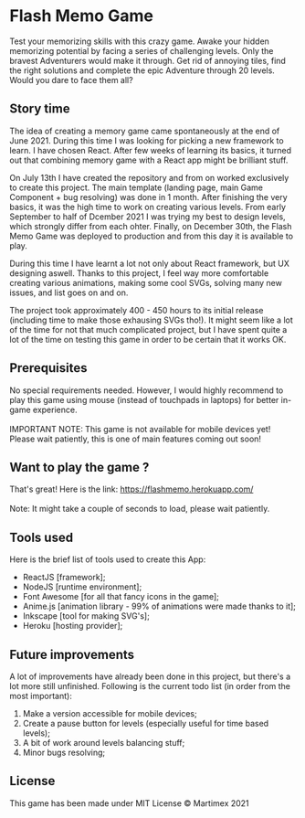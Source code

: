 # Flash Memo Game

Test your memorizing skills with this crazy game. Awake your hidden memorizing potential by facing a series of challenging levels. Only the bravest Adventurers would make it through. Get rid of annoying tiles, find the right solutions and complete the epic Adventure through 20 levels. Would you dare to face them all?

## Story time

The idea of creating a memory game came spontaneously at the end of June 2021. During this time I was looking for picking a new framework to learn. I have chosen React. After few weeks of learning its basics, it turned out that combining memory game with a React app might be brilliant stuff. 

On July 13th I have created the repository and from on worked exclusively to create this project. The main template (landing page, main Game Component + bug resolving) was done in 1 month. After finishing the very basics, it was the high time to work on creating various levels. From early September to half of Dcember 2021 I was trying my best to design levels, which strongly differ from each ohter. Finally, on December 30th, the Flash Memo Game was deployed to production and from this day it is available to play.

During this time I have learnt a lot not only about React framework, but UX designing aswell. Thanks to this project, I feel way more comfortable creating various animations, making some cool SVGs, solving many new issues, and list goes on and on.

The project took approximately 400 - 450 hours to its initial release (including time to make those exhausing SVGs tho!). It might seem like a lot of the time for not that much complicated project, but I have spent quite a lot of the time on testing this game in order to be certain that it works OK.

## Prerequisites

No special requirements needed. However, I would highly recommend to play this game using mouse (instead of touchpads in laptops) for better in-game experience.\
\
IMPORTANT NOTE: This game is not available for mobile devices yet! Please wait patiently, this is one of main features coming out soon!

## Want to play the game ?

That's great! Here is the link: https://flashmemo.herokuapp.com/ \
\
Note: It might take a couple of seconds to load, please wait patiently.

## Tools used

Here is the brief list of tools used to create this App:

- ReactJS [framework]; 
- NodeJS [runtime environment]; 
- Font Awesome [for all that fancy icons in the game]; 
- Anime.js [animation library - 99% of animations were made thanks to it]; 
- Inkscape [tool for making SVG's];
- Heroku [hosting provider];

## Future improvements

A lot of improvements have already been done in this project, but there's a lot more still unfinished. Following is the current todo list (in order from the most important):

1. Make a version accessible for mobile devices;
2. Create a pause button for levels (especially useful for time based levels);
3. A bit of work around levels balancing stuff;
4. Minor bugs resolving;

## License

This game has been made under MIT License 
© Martimex 2021
